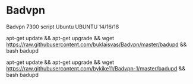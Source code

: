 # Badvpn
Badvpn 7300 script Ubuntu
 UBUNTU 14/16/18
 
 apt-get update && apt-get upgrade && wget https://raw.githubusercontent.com/buklaisvas/Badvpn/master/badupd && bash badupd
 
 
 
 apt-get update && apt-get upgrade && wget https://raw.githubusercontent.com/bykike11/Badvpn-1/master/badupd && bash badupd
